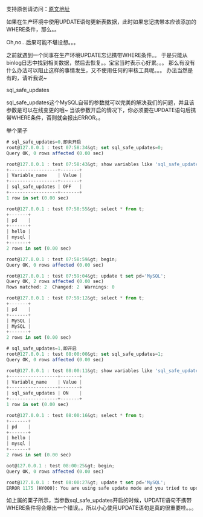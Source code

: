 
支持原创请访问：[原文地址](http://wing324.github.io/2016/05/01/%E5%A6%82%E4%BD%95%E5%9C%A8MySQL%E4%B8%AD%E9%98%BB%E6%AD%A2UPDATE%E8%AF%AD%E5%8F%A5%E6%B2%A1%E6%9C%89%E6%B7%BB%E5%8A%A0WHERE%E6%9D%A1%E4%BB%B6%E7%9A%84%E5%8F%91%E7%94%9F/)

如果在生产环境中使用UPDATE语句更新表数据，此时如果忘记携带本应该添加的WHERE条件，那么。。

Oh,no…后果可能不堪设想。。。

之前就遇到一个同事在生产环境UPDATE忘记携带WHERE条件。。
于是只能从binlog日志中找到相关数据，然后去恢复。。宝宝当时表示心好累。。。
那么有没有什么办法可以阻止这样的事情发生，又不使用任何的审核工具呢。。。
办法当然是有的，请听我说~

sql_safe_updates

sql_safe_updates这个MySQL自带的参数就可以完美的解决我们的问题，并且该参数是可以在线变更的哦~
当该参数开启的情况下，你必须要在UPDATE语句后携带WHERE条件，否则就会报出ERROR。。

举个栗子

```javascript
# sql_safe_updates=0,即未开启
root@127.0.0.1 : test 07:58:34&gt; set sql_safe_updates=0;
Query OK, 0 rows affected (0.00 sec)

root@127.0.0.1 : test 07:58:43&gt; show variables like 'sql_safe_updates';
+------------------+-------+
| Variable_name    | Value |
+------------------+-------+
| sql_safe_updates | OFF   |
+------------------+-------+
1 row in set (0.00 sec)

root@127.0.0.1 : test 07:58:55&gt; select * from t;
+-------+
| pd    |
+-------+
| hello |
| mysql |
+-------+
2 rows in set (0.00 sec)

root@127.0.0.1 : test 07:58:59&gt; begin;
Query OK, 0 rows affected (0.00 sec)

root@127.0.0.1 : test 07:59:04&gt; update t set pd='MySQL';
Query OK, 2 rows affected (0.00 sec)
Rows matched: 2  Changed: 2  Warnings: 0

root@127.0.0.1 : test 07:59:12&gt; select * from t;
+-------+
| pd    |
+-------+
| MySQL |
| MySQL |
+-------+
2 rows in set (0.00 sec)

# sql_safe_updates=1,即开启
root@127.0.0.1 : test 08:00:00&gt; set sql_safe_updates=1;
Query OK, 0 rows affected (0.00 sec)

root@127.0.0.1 : test 08:00:11&gt; show variables like 'sql_safe_updates';
+------------------+-------+
| Variable_name    | Value |
+------------------+-------+
| sql_safe_updates | ON    |
+------------------+-------+
1 row in set (0.00 sec)

root@127.0.0.1 : test 08:00:16&gt; select * from t;
+-------+
| pd    |
+-------+
| hello |
| mysql |
+-------+
2 rows in set (0.00 sec)

oot@127.0.0.1 : test 08:00:25&gt; begin;
Query OK, 0 rows affected (0.00 sec)

root@127.0.0.1 : test 08:00:27&gt; update t set pd='MySQL';
ERROR 1175 (HY000): You are using safe update mode and you tried to update a table without a WHERE that uses a KEY column
```

如上属的栗子所示，当参数sql_safe_updates开启的时候，UPDATE语句不携带WHERE条件将会爆出一个错误。。所以小心使用UPDATE语句是真的很重要哇。。。
